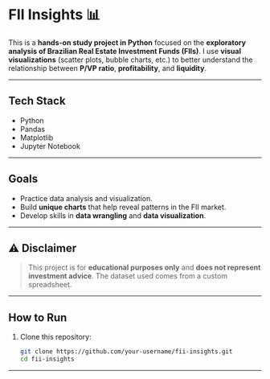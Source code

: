 # FII Insights 📊

This is a **hands-on study project in Python** focused on the **exploratory analysis of Brazilian Real Estate Investment Funds (FIIs)**.
I use **visual visualizations** (scatter plots, bubble charts, etc.) to better understand the relationship between **P/VP ratio**, **profitability**, and **liquidity**.

---

## Tech Stack

* Python
* Pandas
* Matplotlib
* Jupyter Notebook

---

## Goals

* Practice data analysis and visualization.
* Build **unique charts** that help reveal patterns in the FII market.
* Develop skills in **data wrangling** and **data visualization**.

---

## ⚠️ Disclaimer

> This project is for **educational purposes only** and **does not represent investment advice**.
> The dataset used comes from a custom spreadsheet.

---

## How to Run

1. Clone this repository:

   ```bash
   git clone https://github.com/your-username/fii-insights.git
   cd fii-insights
   ```

---


